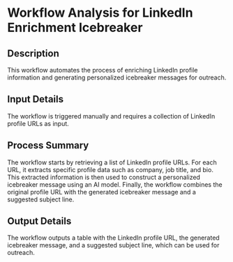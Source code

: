 # Workflow Analysis for LinkedIn Enrichment Icebreaker

## Description
This workflow automates the process of enriching LinkedIn profile information and generating personalized icebreaker messages for outreach.

## Input Details
The workflow is triggered manually and requires a collection of LinkedIn profile URLs as input.

## Process Summary
The workflow starts by retrieving a list of LinkedIn profile URLs. For each URL, it extracts specific profile data such as company, job title, and bio. This extracted information is then used to construct a personalized icebreaker message using an AI model. Finally, the workflow combines the original profile URL with the generated icebreaker message and a suggested subject line.

## Output Details
The workflow outputs a table with the LinkedIn profile URL, the generated icebreaker message, and a suggested subject line, which can be used for outreach.
